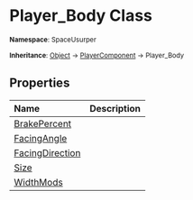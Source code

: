 # Player_Body Class

<small>**Namespace**: SpaceUsurper</small>

<small>**Inheritance**: [Object](https://docs.microsoft.com/en-us/dotnet/api/system.object?view=netframework-4.5) → [PlayerComponent](PlayerComponent.md) → Player_Body</small>

## Properties

<div markdown="1" class="member-table">

| Name | Description |
| :--- | ----------- |
| [BrakePercent](Player_Body/BrakePercent.md) |  | 
| [FacingAngle](Player_Body/FacingAngle.md) |  | 
| [FacingDirection](Player_Body/FacingDirection.md) |  | 
| [Size](Player_Body/Size.md) |  | 
| [WidthMods](Player_Body/WidthMods.md) |  | 

</div>

